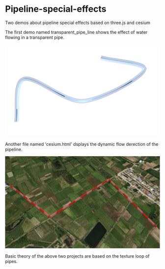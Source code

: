 # Pipeline-special-effects
Two demos about pipeline special effects based on three.js and cesium

The first demo named transparent_pipe_line shows the effect of water flowing in a transparent pipe.

<img src="pics/截屏2021-09-14 下午2.33.48.png" width="800" height="300"/>

Another file named 'cesium.html' dsplays the dynamic flow derection of the pipeline.

<img src="pics/截屏2021-09-14 下午2.33.20.png" width="800" height="300"/>

Basic theory of the above two projects are based on the texture loop of pipes. 
